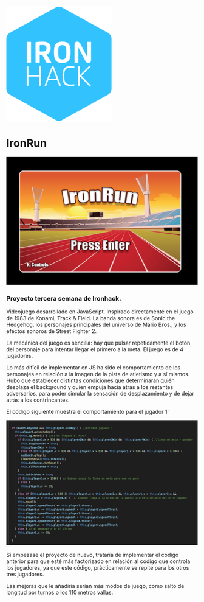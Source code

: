 
![alt text](https://github.com/SergioGReyes/IronRun/blob/master/img/logo-ironhack-blue.png)

# <h1>IronRun</h1>

![alt text](https://github.com/SergioGReyes/IronRun/blob/master/img/ironrunCapture.png)

<h3>Proyecto tercera semana de Ironhack.</h3>

Videojuego desarrollado en JavaScript. Inspirado directamente en el juego de 1983 de Konami, Track & Field. La banda sonora es de Sonic the Hedgehog, los personajes principales del universo de Mario Bros., y los efectos sonoros de Street Fighter 2.

La mecánica del juego es sencilla: hay que pulsar repetidamente el botón del personaje para intentar llegar el primero a la meta. El juego es de 4 jugadores.

Lo más difícil de implementar en JS ha sido el comportamiento de los personajes en relación a la imagen de la pista de atletismo y a sí mismos. Hubo que establecer distintas condiciones que determinaran quién desplaza el background y quien empuja hacia atrás a los restantes adversarios, para poder simular la sensación de desplazamiento y de dejar atrás a los contrincantes.


El código siguiente muestra el comportamiento para el jugador 1:

![alt text](https://github.com/SergioGReyes/IronRun/blob/master/img/codeCapture.png)

Si empezase el proyecto de nuevo, trataría de implementar el código anterior para que esté más factorizado en relación al código que controla los jugadores, ya que este código, prácticamente se repite para los otros tres jugadores.

Las mejoras que le añadiría serían más modos de juego, como salto de longitud por turnos o los 110 metros vallas. 






    
 
 
